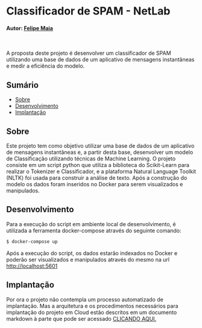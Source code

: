 # Classificador de SPAM - NetLab

#### Autor: [Felipe Maia](https://www.linkedin.com/in/felipe-b-maia/)

<br/>

A proposta deste projeto é desenvolver um classificador de SPAM utilizando uma base de dados de um aplicativo de mensagens instantâneas e medir a eficiência do modelo.

## Sumário

- [Sobre](#sobre)
- [Desenvolvimento](#desenvolvimento)
- [Implantação](#implantação)

## Sobre

Este projeto tem como objetivo utilizar uma base de dados de um aplicativo de mensagens instantâneas e, a partir desta base, desenvolver um modelo de Classificação utilizando técnicas de Machine Learning. O projeto consiste em um script python que utiliza a biblioteca do Scikit-Learn para realizar o Tokenizer e Classificador, e a plataforma Natural Language Toolkit (NLTK) foi usada para construir a análise de texto. Após a construção do modelo os dados foram inseridos no Docker para serem visualizados e manipulados.

## Desenvolvimento

Para a execução do script em ambiente local de desenvolvimento, é utilizada a ferramenta docker-compose através do seguinte comando:

```bash
$ docker-compose up
```

Após a execução do script, os dados estarão indexados no Docker e poderão ser visualizados e manipulados através do mesmo na url [http://localhost:5601](http://localhost:5601)

## Implantação

Por ora o projeto não contempla um processo automatizado de implantação. Mas a arquitetura e os procedimentos necessários para implantação do projeto em Cloud estão descritos em um documento markdown à parte que pode ser acessado [CLICANDO AQUI.](./docs/deployment.md)
<br/>
